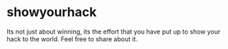 # showyourhack
Its not just about winning, its the effort that you have put up to show your hack to the world. Feel free to share about it.
